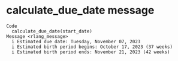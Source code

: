 # calculate_due_date message

    Code
      calculate_due_date(start_date)
    Message <rlang_message>
      i Estimated due date: Tuesday, November 07, 2023
      i Estimated birth period begins: October 17, 2023 (37 weeks)
      i Estimated birth period ends: November 21, 2023 (42 weeks)

